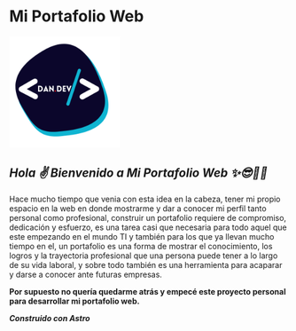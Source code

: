 # Mi Portafolio Web

<img src="./public/img/logo-dandev.png" width="200">

 ## *Hola ✌ Bienvenido a Mi Portafolio Web ✨😎🚀🚀*

Hace mucho tiempo que venia con esta idea en la cabeza, tener mi propio espacio en la web en donde mostrarme y dar a conocer mi perfil tanto personal como profesional, construir un portafolio requiere de compromiso, dedicación y esfuerzo, es una tarea casi que necesaria para todo aquel que este empezando en el mundo TI y también para los que ya llevan mucho tiempo en el, un portafolio es una forma de mostrar el conocimiento, los logros y la trayectoria profesional que una persona puede tener a lo largo de su vida laboral, y sobre todo también es una herramienta para acaparar y darse a conocer ante futuras empresas.

**Por supuesto no quería quedarme atrás y empecé este proyecto personal para desarrollar mi portafolio web.**

***Construido con Astro***





